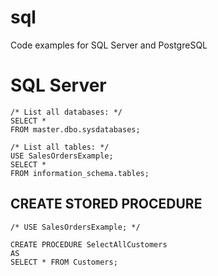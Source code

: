 # sql
Code examples for SQL Server and PostgreSQL

# SQL Server

```
/* List all databases: */
SELECT *
FROM master.dbo.sysdatabases;

/* List all tables: */
USE SalesOrdersExample;
SELECT *
FROM information_schema.tables;
``` 

## CREATE STORED PROCEDURE

```
/* USE SalesOrdersExample; */

CREATE PROCEDURE SelectAllCustomers
AS
SELECT * FROM Customers;

```
